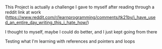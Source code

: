 This Project is actually a challenge I gave to myself after reading through a reddit link at work (https://www.reddit.com/r/learnprogramming/comments/tk21by/i_have_used_an_entire_day_writing_this_i_hate_how/)

I thought to myself, maybe I could do better, and I just kept going from there

Testing what I'm learning with references and pointers and loops
